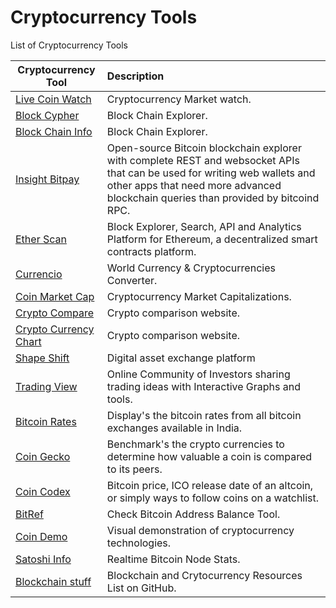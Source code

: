 # Cryptocurrency Tools

List of Cryptocurrency Tools

| Cryptocurrency Tool	|      Description     	|
|----------	|:------	|
|<a href="https://www.livecoinwatch.com/" target="_blank" >Live Coin Watch</a>|Cryptocurrency Market watch.|
|<a href="https://live.blockcypher.com/" target="_blank" >Block Cypher</a>|Block Chain Explorer.|
|<a href="https://blockchain.info/" target="_blank" >Block Chain Info</a>|Block Chain Explorer.|
|<a href="https://insight.bitpay.com/" target="_blank" >Insight Bitpay</a>|Open-source Bitcoin blockchain explorer with complete REST and websocket APIs that can be used for writing web wallets and other apps that need more advanced blockchain queries than provided by bitcoind RPC.|
|<a href="https://etherscan.io/" target="_blank" >Ether Scan</a>|Block Explorer, Search, API and Analytics Platform for Ethereum, a decentralized smart contracts platform.|
|<a href="https://currencio.co/" target="_blank" >Currencio</a>|World Currency & Cryptocurrencies Converter.|
|<a href="https://coinmarketcap.com/" target="_blank" >Coin Market Cap</a>|Cryptocurrency Market Capitalizations.|
|<a href="https://www.cryptocompare.com/" target="_blank" >Crypto Compare</a>|Crypto comparison website.|
|<a href="http://www.cryptocurrencychart.com/" target="_blank" >Crypto Currency Chart</a>|Crypto comparison website.|
|<a href="https://shapeshift.io/#/coins" target="_blank" >Shape Shift</a>|Digital asset exchange platform|
|<a href="https://www.tradingview.com/" target="_blank" >Trading View</a>|Online Community of Investors sharing trading ideas with Interactive Graphs and tools.|
|<a href="http://www.bitcoinrates.in/" target="_blank" >Bitcoin Rates</a>|Display's the bitcoin rates from all bitcoin exchanges available in India.|
|<a href="https://www.coingecko.com/en" target="_blank" >Coin Gecko</a>|Benchmark's the crypto currencies to determine how valuable a coin is compared to its peers.|
|<a href="https://coincodex.com/" target="_blank" >Coin Codex</a>|Bitcoin price, ICO release date of an altcoin, or simply ways to follow coins on a watchlist.|
|<a href="https://bitref.com/" target="_blank" >BitRef</a>|Check Bitcoin Address Balance Tool.|
|<a href="https://coindemo.io/" target="_blank" >Coin Demo</a>|Visual demonstration of cryptocurrency technologies.|
|<a href="http://statoshi.info/" target="_blank" >Satoshi Info</a>|Realtime Bitcoin Node Stats.|
|<a href="https://github.com/Xel/Blockchain-stuff" target="_blank" >Blockchain stuff</a>|Blockchain and Crytocurrency Resources List on GitHub.|

